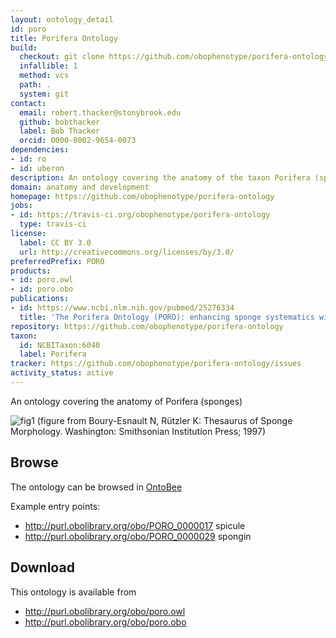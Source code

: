 ```yaml
---
layout: ontology_detail
id: poro
title: Porifera Ontology
build:
  checkout: git clone https://github.com/obophenotype/porifera-ontology.git
  infallible: 1
  method: vcs
  path: .
  system: git
contact:
  email: robert.thacker@stonybrook.edu
  github: bobthacker
  label: Bob Thacker
  orcid: 0000-0002-9654-0073
dependencies:
- id: ro
- id: uberon
description: An ontology covering the anatomy of the taxon Porifera (sponges)
domain: anatomy and development
homepage: https://github.com/obophenotype/porifera-ontology
jobs:
- id: https://travis-ci.org/obophenotype/porifera-ontology
  type: travis-ci
license:
  label: CC BY 3.0
  url: http://creativecommons.org/licenses/by/3.0/
preferredPrefix: PORO
products:
- id: poro.owl
- id: poro.obo
publications:
- id: https://www.ncbi.nlm.nih.gov/pubmed/25276334
  title: 'The Porifera Ontology (PORO): enhancing sponge systematics with an anatomy ontology'
repository: https://github.com/obophenotype/porifera-ontology
taxon:
  id: NCBITaxon:6040
  label: Porifera
tracker: https://github.com/obophenotype/porifera-ontology/issues
activity_status: active
---
```


An ontology covering the anatomy of Porifera (sponges)

![fig1](http://www.jbiomedsem.com/content/5/1/39/figure/F1?highres=y)
(figure from Boury-Esnault N, Rützler K: Thesaurus of Sponge Morphology. Washington: Smithsonian Institution Press; 1997)

## Browse ##

The ontology can be browsed in [OntoBee](http://www.ontobee.org/browser/index.php?o=PORO)

Example entry points:

  * http://purl.obolibrary.org/obo/PORO_0000017 spicule
  * http://purl.obolibrary.org/obo/PORO_0000029 spongin

## Download ##

This ontology is available from

  * http://purl.obolibrary.org/obo/poro.owl
  * http://purl.obolibrary.org/obo/poro.obo
